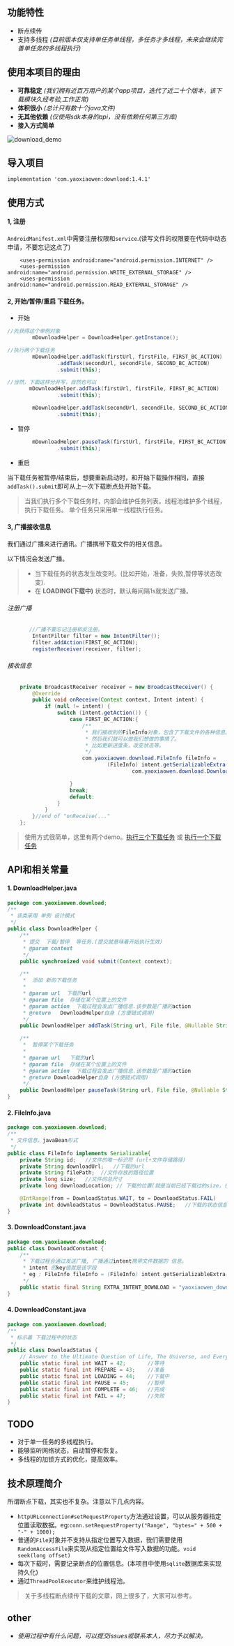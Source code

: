 ## 功能特性

+ 断点续传
+ 支持多线程 *(目前版本仅支持单任务单线程，多任务才多线程，未来会继续完善单任务的多线程执行)*

## 使用本项目的理由

- **可靠稳定** *(我们拥有近百万用户的某个app项目，迭代了近二十个版本，该下载模块久经考验,工作正常)*
- **体积很小** *(总计只有数十个java文件)*
- **无其他依赖** *(仅使用sdk本身的api，没有依赖任何第三方库)*
- **接入方式简单**

![download_demo](https://github.com/yaowen369/DownloadHelper/blob/master/docs/img/download_three.gif)

## 导入项目
```
implementation 'com.yaoxiaowen:download:1.4.1'
```

## 使用方式
#### 1, **注册**
`AndroidManifest.xml`中需要注册权限和`service`.(读写文件的权限要在代码中动态申请，不要忘记这点了)
```
    <uses-permission android:name="android.permission.INTERNET" />
    <uses-permission android:name="android.permission.WRITE_EXTERNAL_STORAGE" />
    <uses-permission android:name="android.permission.READ_EXTERNAL_STORAGE" />

```

#### 2,  **开始/暂停/重启 下载任务。**

+ 开始

```java
//先获得这个单例对象
        mDownloadHelper = DownloadHelper.getInstance();

//执行两个下载任务
        mDownloadHelper.addTask(firstUrl, firstFile, FIRST_BC_ACTION)
                .addTask(secondUrl, secondFile, SECOND_BC_ACTION)
                .submit(this);

//当然，下面这样分开写，自然也可以
       mDownloadHelper.addTask(firstUrl, firstFile, FIRST_BC_ACTION)
                .submit(this);

        mDownloadHelper.addTask(secondUrl, secondFile, SECOND_BC_ACTION)
                .submit(this);
```

+ 暂停
```java
        mDownloadHelper.pauseTask(firstUrl, firstFile, FIRST_BC_ACTION)
                .submit(this);
```

+ 重启

当下载任务被暂停/结束后，想要重新启动时，和开始下载操作相同，直接 `addTask().submit`即可从上一次下载断点处开始下载。


> 当我们执行多个下载任务时，内部会维护任务列表。线程池维护多个线程，执行下载任务。 单个任务只采用单一线程执行任务。



#### 3, **广播接收信息**
我们通过广播来进行通讯。广播携带下载文件的相关信息。

以下情况会发送广播。
> + 当下载任务的状态发生改变时。(比如开始，准备，失败,暂停等状态改变).
> + 在 **LOADING(下载中)** 状态时，默认每间隔1s就发送广播。

###### 注册广播
```java
       //广播不要忘记注册和反注册。
        IntentFilter filter = new IntentFilter();
        filter.addAction(FIRST_BC_ACTION);
        registerReceiver(receiver, filter);
```
###### 接收信息

```java
    private BroadcastReceiver receiver = new BroadcastReceiver() {
        @Override
        public void onReceive(Context context, Intent intent) {
            if (null != intent) {
                switch (intent.getAction()) {
                    case FIRST_BC_ACTION:{
                        /**
                         * 我们接收到的FileInfo对象，包含了下载文件的各种信息。
                         * 然后我们就可以做我们想做的事情了。
                         * 比如更新进度条，改变状态等。
                         */
                        com.yaoxiaowen.download.FileInfo fileInfo =
                                (FileInfo) intent.getSerializableExtra(
                                        com.yaoxiaowen.download.DownloadConstant.DOWNLOAD_EXTRA);

                    }
                    break;
                    default:
                }
            }
        }//end of "onReceive(..."
    };

```

> 使用方式很简单，这里有两个demo。[执行三个下载任务](https://github.com/yaowen369/DownloadHelper/blob/master/sample/src/main/java/com/yaoxiaowen/download/sample/MainActivity.java)  或 [执行一个下载任务](https://github.com/yaowen369/DownloadHelper/blob/master/sample/src/main/java/com/yaoxiaowen/download/sample/SimpleMainActivity.java)

## API和相关常量
#### **1. DownloadHelper.java**
```java
package com.yaoxiaowen.download;
/**
 * 该类采用 单例 设计模式
 */
public class DownloadHelper {
    /**
     * 提交  下载/暂停  等任务.(提交就意味着开始执行生效)
     * @param context
     */
    public synchronized void submit(Context context);

    /**
     *  添加 新的下载任务
     *
     * @param url  下载的url
     * @param file  存储在某个位置上的文件
     * @param action  下载过程会发出广播信息.该参数是广播的action
     * @return   DownloadHelper自身 (方便链式调用)
     */
    public DownloadHelper addTask(String url, File file, @Nullable String action);

    /**
     *  暂停某个下载任务
     *
     * @param url   下载的url
     * @param file  存储在某个位置上的文件
     * @param action  下载过程会发出广播信息.该参数是广播的action
     * @return DownloadHelper自身 (方便链式调用)
     */
    public DownloadHelper pauseTask(String url, File file, @Nullable String action);
}

```

#### **2. FileInfo.java**

```java
package com.yaoxiaowen.download;
/**
 * 文件信息，javaBean形式
 */
public class FileInfo implements Serializable{
    private String id;   //文件的唯一标识符 (url+文件存储路径)
    private String downloadUrl;   //下载的url
    private String filePath;  //文件存放的路径位置
    private long size;   //文件的总尺寸
    private long downloadLocation; // 下载的位置(就是当前已经下载过的size，也是断点的位置)

    @IntRange(from = DownloadStatus.WAIT, to = DownloadStatus.FAIL)
    private int downloadStatus = DownloadStatus.PAUSE;   //下载的状态信息
}
```

#### **3. DownloadConstant.java**
```java
package com.yaoxiaowen.download;
public class DownloadConstant {
    /**
     * 下载过程会通过发送广播, 广播通过intent携带文件数据的 信息。
     * intent 的key值就是该字段
     * eg : FileInfo fileInfo = (FileInfo) intent.getSerializableExtra(DownloadConstant.EXTRA_INTENT_DOWNLOAD);
     */
    public static final String EXTRA_INTENT_DOWNLOAD = "yaoxiaowen_download_extra";
}
```


#### **4. DownloadConstant.java**

```java
package com.yaoxiaowen.download;
/**
 * 标示着 下载过程中的状态
 */
public class DownloadStatus {
    // Answer to the Ultimate Question of Life, The Universe, and Everything is 42
    public static final int WAIT = 42;       //等待
    public static final int PREPARE = 43;    //准备
    public static final int LOADING = 44;    //下载中
    public static final int PAUSE = 45;      //暂停
    public static final int COMPLETE = 46;   //完成
    public static final int FAIL = 47;       //失败
}
```

## TODO
+ 对于单一任务的多线程执行。
+ 能够监听网络状态，自动暂停和恢复。
+ 多线程的加锁方式的优化，提高效率。

## 技术原理简介
   所谓断点下载，其实也不复杂。注意以下几点内容。
   + `httpURLconnection#setRequestProperty`方法通过设置，可以从服务器指定位置读取数据。eg:`conn.setRequestProperty("Range", "bytes=" + 500 + "-" + 1000);`
   + 普通的`File`对象并不支持从指定位置写入数据，我们需要使用`RandomAccessFile`来实现从指定位置给文件写入数据的功能。`void seek(long offset)`
   + 每次下载时，需要记录断点的位置信息。(本项目中使用`sqlite`数据库来实现持久化)
   + 通过`ThreadPoolExecutor`来维护线程池。

> 关于多线程断点续传下载的文章，网上很多了，大家可以参考。


## other
+ *使用过程中有什么问题，可以提交issues或联系本人，尽力予以解决。*
